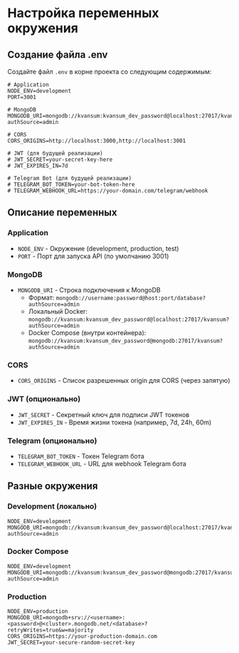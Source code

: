 # Настройка переменных окружения

## Создание файла .env

Создайте файл `.env` в корне проекта со следующим содержимым:

```env
# Application
NODE_ENV=development
PORT=3001

# MongoDB
MONGODB_URI=mongodb://kvansum:kvansum_dev_password@localhost:27017/kvansum?authSource=admin

# CORS
CORS_ORIGINS=http://localhost:3000,http://localhost:3001

# JWT (для будущей реализации)
# JWT_SECRET=your-secret-key-here
# JWT_EXPIRES_IN=7d

# Telegram Bot (для будущей реализации)
# TELEGRAM_BOT_TOKEN=your-bot-token-here
# TELEGRAM_WEBHOOK_URL=https://your-domain.com/telegram/webhook
```

## Описание переменных

### Application
- `NODE_ENV` - Окружение (development, production, test)
- `PORT` - Порт для запуска API (по умолчанию 3001)

### MongoDB
- `MONGODB_URI` - Строка подключения к MongoDB
  - Формат: `mongodb://username:password@host:port/database?authSource=admin`
  - Локальный Docker: `mongodb://kvansum:kvansum_dev_password@localhost:27017/kvansum?authSource=admin`
  - Docker Compose (внутри контейнера): `mongodb://kvansum:kvansum_dev_password@mongodb:27017/kvansum?authSource=admin`

### CORS
- `CORS_ORIGINS` - Список разрешенных origin для CORS (через запятую)

### JWT (опционально)
- `JWT_SECRET` - Секретный ключ для подписи JWT токенов
- `JWT_EXPIRES_IN` - Время жизни токена (например, 7d, 24h, 60m)

### Telegram (опционально)
- `TELEGRAM_BOT_TOKEN` - Токен Telegram бота
- `TELEGRAM_WEBHOOK_URL` - URL для webhook Telegram бота

## Разные окружения

### Development (локально)
```env
NODE_ENV=development
MONGODB_URI=mongodb://kvansum:kvansum_dev_password@localhost:27017/kvansum?authSource=admin
```

### Docker Compose
```env
NODE_ENV=development
MONGODB_URI=mongodb://kvansum:kvansum_dev_password@mongodb:27017/kvansum?authSource=admin
```

### Production
```env
NODE_ENV=production
MONGODB_URI=mongodb+srv://<username>:<password>@<cluster>.mongodb.net/<database>?retryWrites=true&w=majority
CORS_ORIGINS=https://your-production-domain.com
JWT_SECRET=your-secure-random-secret-key
```

